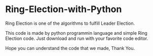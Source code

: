 # Ring-Election-with-Python

Ring Election is one of the algorithms to fulfill Leader Election. 

This code is made by python programmin language and simple Ring Election code. Just download and run with your favorite code editor.

Hope you can understand the code that we made, Thank You.
